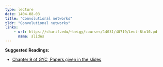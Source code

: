 ```yaml
---
type: lecture
date: 1404-08-03
title: "Convolutional networks"
tldr: "Convolutional networks"
links: 
    - url: https://sharif.edu/~beigy/courses/14031/40719/Lect-8to10.pdf
      name: slides
---
```


**Suggested Readings:**
- [Chapter 9 of GYC, Papers given in the slides](https://nlp.stanford.edu/IR-book/pdf/05comp.pdf)
